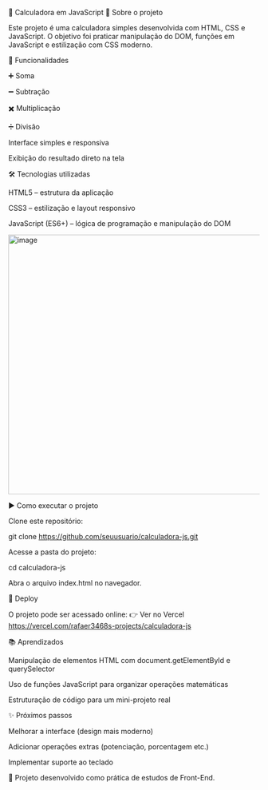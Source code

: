 🧮 Calculadora em JavaScript
📌 Sobre o projeto

Este projeto é uma calculadora simples desenvolvida com HTML, CSS e JavaScript.
O objetivo foi praticar manipulação do DOM, funções em JavaScript e estilização com CSS moderno.

🚀 Funcionalidades

➕ Soma

➖ Subtração

✖️ Multiplicação

➗ Divisão

Interface simples e responsiva

Exibição do resultado direto na tela

🛠️ Tecnologias utilizadas

HTML5 – estrutura da aplicação

CSS3 – estilização e layout responsivo

JavaScript (ES6+) – lógica de programação e manipulação do DOM

<img width="1360" height="520" alt="image" src="https://github.com/user-attachments/assets/875f1a4f-afd3-4757-bd2e-dbc7d3000839" />

▶️ Como executar o projeto

Clone este repositório:

git clone https://github.com/seuusuario/calculadora-js.git


Acesse a pasta do projeto:

cd calculadora-js


Abra o arquivo index.html no navegador.

🔗 Deploy

O projeto pode ser acessado online:
👉 Ver no Vercel https://vercel.com/rafaer3468s-projects/calculadora-js

📚 Aprendizados

Manipulação de elementos HTML com document.getElementById e querySelector

Uso de funções JavaScript para organizar operações matemáticas

Estruturação de código para um mini-projeto real

✨ Próximos passos

Melhorar a interface (design mais moderno)

Adicionar operações extras (potenciação, porcentagem etc.)

Implementar suporte ao teclado

🔹 Projeto desenvolvido como prática de estudos de Front-End.
